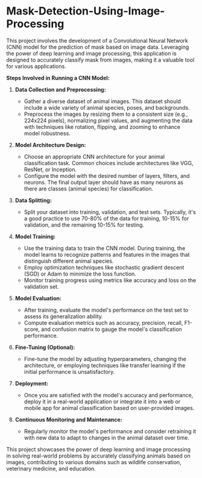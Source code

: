 # Mask-Detection-Using-Image-Processing

This project involves the development of a Convolutional Neural Network (CNN) model for the prediction of mask based on image data. Leveraging the power of deep learning and image processing, this application is designed to accurately classify mask from images, making it a valuable tool for various applications.

**Steps Involved in Running a CNN Model:**

1. **Data Collection and Preprocessing:**
   - Gather a diverse dataset of animal images. This dataset should include a wide variety of animal species, poses, and backgrounds.
   - Preprocess the images by resizing them to a consistent size (e.g., 224x224 pixels), normalizing pixel values, and augmenting the data with techniques like rotation, flipping, and zooming to enhance model robustness.

2. **Model Architecture Design:**
   - Choose an appropriate CNN architecture for your animal classification task. Common choices include architectures like VGG, ResNet, or Inception.
   - Configure the model with the desired number of layers, filters, and neurons. The final output layer should have as many neurons as there are classes (animal species) for classification.

3. **Data Splitting:**
   - Split your dataset into training, validation, and test sets. Typically, it's a good practice to use 70-80% of the data for training, 10-15% for validation, and the remaining 10-15% for testing.

4. **Model Training:**
   - Use the training data to train the CNN model. During training, the model learns to recognize patterns and features in the images that distinguish different animal species.
   - Employ optimization techniques like stochastic gradient descent (SGD) or Adam to minimize the loss function.
   - Monitor training progress using metrics like accuracy and loss on the validation set.

5. **Model Evaluation:**
   - After training, evaluate the model's performance on the test set to assess its generalization ability.
   - Compute evaluation metrics such as accuracy, precision, recall, F1-score, and confusion matrix to gauge the model's classification performance.

6. **Fine-Tuning (Optional):**
   - Fine-tune the model by adjusting hyperparameters, changing the architecture, or employing techniques like transfer learning if the initial performance is unsatisfactory.

7. **Deployment:**
   - Once you are satisfied with the model's accuracy and performance, deploy it in a real-world application or integrate it into a web or mobile app for animal classification based on user-provided images.

8. **Continuous Monitoring and Maintenance:**
   - Regularly monitor the model's performance and consider retraining it with new data to adapt to changes in the animal dataset over time.

This project showcases the power of deep learning and image processing in solving real-world problems by accurately classifying animals based on images, contributing to various domains such as wildlife conservation, veterinary medicine, and education.
